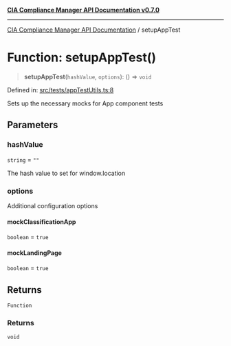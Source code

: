 [**CIA Compliance Manager API Documentation v0.7.0**](../README.md)

***

[CIA Compliance Manager API Documentation](../globals.md) / setupAppTest

# Function: setupAppTest()

> **setupAppTest**(`hashValue`, `options`): () => `void`

Defined in: [src/tests/appTestUtils.ts:8](https://github.com/Hack23/cia-compliance-manager/blob/main/src/tests/appTestUtils.ts#L8)

Sets up the necessary mocks for App component tests

## Parameters

### hashValue

`string` = `""`

The hash value to set for window.location

### options

Additional configuration options

#### mockClassificationApp

`boolean` = `true`

#### mockLandingPage

`boolean` = `true`

## Returns

`Function`

### Returns

`void`
